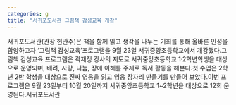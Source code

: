 ```yaml
---
categories: g
title: "서귀포도서관 그림책 감성교육 개강"
---
```

서귀포도서관(관장 현관주)은 책을 함께 읽고 생각을 나누는 기회를 통해 올바른 인성을 함양하고자 ‘그림책 감성교육’프로그램을 9월 23일 서귀중앙초등학교에서 개강했다.그림책 감성교육 프로그램은 곽재정 강사의 지도로 서귀중앙초등학교 1·2학년학생을 대상으로 운영되며, 배려, 사랑, 나눔, 장애 이해를 주제로 독서 활동을 해본다.첫 수업은 2학년 2반 학생을 대상으로 진짜 영웅을 읽고 영웅 잠자리 만들기를 만들어 보았다.이번 프로그램은 9월 23일부터 10월 20일까지 서귀중앙초등학교 1~2학년을 대상으로 12회 운영된다.서귀포도서관